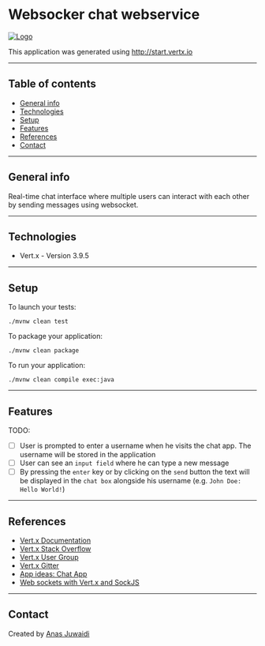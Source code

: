 # Websocker chat webservice

[![Logo](https://img.shields.io/badge/vert.x-3.9.5-purple.svg)](https://vertx.io")

This application was generated using http://start.vertx.io

---

## Table of contents
* [General info](#general-info)
* [Technologies](#technologies)
* [Setup](#setup)
* [Features](#features)
* [References](#references)
* [Contact](#contact)

---

## General info
Real-time chat interface where multiple users can interact with each other by sending messages using websocket.

---

## Technologies
* Vert.x - Version 3.9.5

---

## Setup
To launch your tests:
```
./mvnw clean test
```

To package your application:
```
./mvnw clean package
```

To run your application:
```
./mvnw clean compile exec:java
```

---

## Features
TODO:
- [ ] User is prompted to enter a username when he visits the chat app. The username will be stored in the application
- [ ] User can see an `input field` where he can type a new message
- [ ] By pressing the `enter` key or by clicking on the `send` button the text will be displayed in the `chat box` alongside his username (e.g. `John Doe: Hello World!`)

---

## References
* [Vert.x Documentation](https://vertx.io/docs/)
* [Vert.x Stack Overflow](https://stackoverflow.com/questions/tagged/vert.x?sort=newest&pageSize=15)
* [Vert.x User Group](https://groups.google.com/forum/?fromgroups#!forum/vertx)
* [Vert.x Gitter](https://gitter.im/eclipse-vertx/vertx-users)
* [App ideas: Chat App](https://github.com/florinpop17/app-ideas/blob/master/Projects/3-Advanced/Chat-App.md)
* [Web sockets with Vert.x and SockJS](https://itnext.io/web-sockets-with-vert-x-and-sockjs-1f0710264eea)

---

## Contact
Created by [Anas Juwaidi](mailto:anas.didi95@gmail.com)
